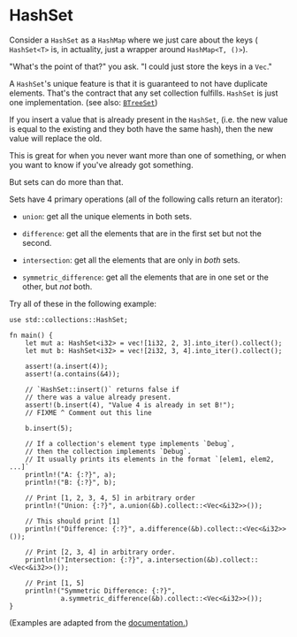 # HashSet

Consider a `HashSet` as a `HashMap` where we just care about the keys (
`HashSet<T>` is, in actuality, just a wrapper around `HashMap<T, ()>`).

"What's the point of that?" you ask. "I could just store the keys in a `Vec`."

A `HashSet`'s unique feature is that it is guaranteed to not have duplicate
elements. That's the contract that any set collection fulfills. `HashSet` is
just one implementation. (see also: [`BTreeSet`][treeset])

If you insert a value that is already present in the `HashSet`, (i.e. the new
value is equal to the existing and they both have the same hash), then the new
value will replace the old.

This is great for when you never want more than one of something, or when you
want to know if you've already got something.

But sets can do more than that.

Sets have 4 primary operations (all of the following calls return an iterator):

- `union`: get all the unique elements in both sets.

- `difference`: get all the elements that are in the first set but not the
  second.

- `intersection`: get all the elements that are only in *both* sets.

- `symmetric_difference`: get all the elements that are in one set or the other,
  but *not* both.

Try all of these in the following example:

```rust,editable,ignore,mdbook-runnable
use std::collections::HashSet;

fn main() {
    let mut a: HashSet<i32> = vec![1i32, 2, 3].into_iter().collect();
    let mut b: HashSet<i32> = vec![2i32, 3, 4].into_iter().collect();

    assert!(a.insert(4));
    assert!(a.contains(&4));

    // `HashSet::insert()` returns false if
    // there was a value already present.
    assert!(b.insert(4), "Value 4 is already in set B!");
    // FIXME ^ Comment out this line

    b.insert(5);

    // If a collection's element type implements `Debug`,
    // then the collection implements `Debug`.
    // It usually prints its elements in the format `[elem1, elem2, ...]`
    println!("A: {:?}", a);
    println!("B: {:?}", b);

    // Print [1, 2, 3, 4, 5] in arbitrary order
    println!("Union: {:?}", a.union(&b).collect::<Vec<&i32>>());

    // This should print [1]
    println!("Difference: {:?}", a.difference(&b).collect::<Vec<&i32>>());

    // Print [2, 3, 4] in arbitrary order.
    println!("Intersection: {:?}", a.intersection(&b).collect::<Vec<&i32>>());

    // Print [1, 5]
    println!("Symmetric Difference: {:?}",
             a.symmetric_difference(&b).collect::<Vec<&i32>>());
}
```

(Examples are adapted from the [documentation.][hash-set])

[treeset]: https://doc.rust-lang.org/std/collections/struct.BTreeSet.html
[hash-set]: https://doc.rust-lang.org/std/collections/struct.HashSet.html#method.difference
